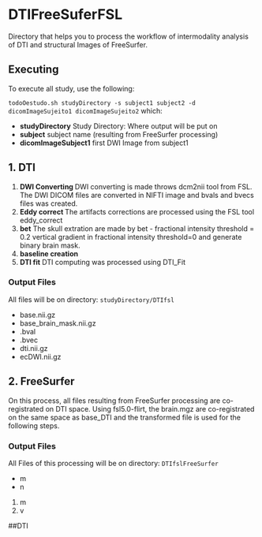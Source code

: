 # DTIFreeSuferFSL

Directory that helps you to process the workflow of intermodality analysis of DTI and structural Images of FreeSurfer.

## Executing
To execute all study, use the following:

`todoOestudo.sh studyDirectory -s subject1 subject2 -d dicomImageSujeito1 dicomImageSujeito2` 
which:
* <b>studyDirectory</b> Study Directory: Where output will be put on
* <b>subject<n></b> subject name (resulting from FreeSurfer processing) 
* <b>dicomImageSubject1<n></b> first DWI Image from subject1

## 1. DTI
1. <b> DWI Converting </b> DWI converting is made throws dcm2nii tool from FSL. The DWI DICOM files are converted in NIFTI image and bvals and bvecs files was created.
2. <b>Eddy correct </b> The artifacts corrections are processed using the FSL tool eddy_correct
3. <b>bet</b> The skull extration are made by bet - fractional intensity threshold = 0.2 vertical gradient in fractional intensity threshold=0  and generate binary brain mask.
4. <b> baseline creation </b>
5. <b> DTI fit</b> DTI computing was processed using DTI_Fit 

### Output Files
All files will be on directory: `studyDirectory/DTIfsl`
* <subject>base.nii.gz
* <subject>base_brain_mask.nii.gz
* <subject>.bval
* <subject>.bvec
* <subject>dti.nii.gz
* <subject>ecDWI.nii.gz
 
## 2. FreeSurfer
On this process, all files resulting from FreeSurfer processing are co-registrated on DTI space. Using fsl5.0-flirt, the brain.mgz are co-registrated on the same space as base_DTI and the transformed file is used for the following steps.

### Output Files
All Files of this processing will be on directory: `DTIfslFreeSurfer`







* m
* n

1. m
2. v

##DTI
